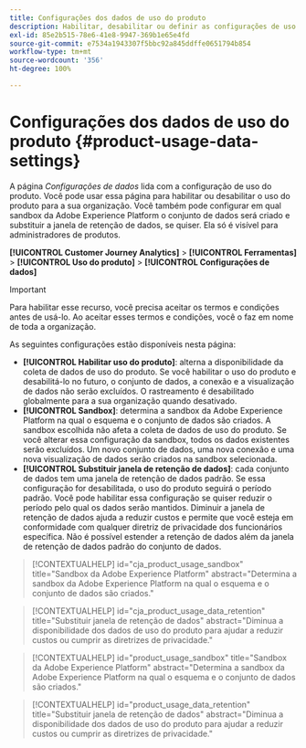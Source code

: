 ```yaml
---
title: Configurações dos dados de uso do produto
description: Habilitar, desabilitar ou definir as configurações de uso do produto.
exl-id: 85e2b515-78e6-41e8-9947-369b1e65e4fd
source-git-commit: e7534a1943307f5bbc92a845ddffe0651794b854
workflow-type: tm+mt
source-wordcount: '356'
ht-degree: 100%

---
```


# Configurações dos dados de uso do produto {#product-usage-data-settings}

A página _Configurações de dados_ lida com a configuração de uso do produto. Você pode usar essa página para habilitar ou desabilitar o uso do produto para a sua organização. Você também pode configurar em qual sandbox da Adobe Experience Platform o conjunto de dados será criado e substituir a janela de retenção de dados, se quiser. Ela só é visível para administradores de produtos.

**[!UICONTROL Customer Journey Analytics]** > **[!UICONTROL Ferramentas]** > **[!UICONTROL Uso do produto]** > **[!UICONTROL Configurações de dados]**

>[!IMPORTANT]
>Para habilitar esse recurso, você precisa aceitar os termos e condições antes de usá-lo. Ao aceitar esses termos e condições, você o faz em nome de toda a organização.

As seguintes configurações estão disponíveis nesta página:

* **[!UICONTROL Habilitar uso do produto]**: alterna a disponibilidade da coleta de dados de uso do produto. Se você habilitar o uso do produto e desabilitá-lo no futuro, o conjunto de dados, a conexão e a visualização de dados não serão excluídos. O rastreamento é desabilitado globalmente para a sua organização quando desativado.
* **[!UICONTROL Sandbox]**: determina a sandbox da Adobe Experience Platform na qual o esquema e o conjunto de dados são criados. A sandbox escolhida não afeta a coleta de dados de uso do produto. Se você alterar essa configuração da sandbox, todos os dados existentes serão excluídos. Um novo conjunto de dados, uma nova conexão e uma nova visualização de dados serão criados na sandbox selecionada.
* **[!UICONTROL Substituir janela de retenção de dados]**: cada conjunto de dados tem uma janela de retenção de dados padrão. Se essa configuração for desabilitada, o uso do produto seguirá o período padrão. Você pode habilitar essa configuração se quiser reduzir o período pelo qual os dados serão mantidos. Diminuir a janela de retenção de dados ajuda a reduzir custos e permite que você esteja em conformidade com qualquer diretriz de privacidade dos funcionários específica. Não é possível estender a retenção de dados além da janela de retenção de dados padrão do conjunto de dados.

>[!CONTEXTUALHELP]
>id="cja_product_usage_sandbox"
>title="Sandbox da Adobe Experience Platform"
>abstract="Determina a sandbox da Adobe Experience Platform na qual o esquema e o conjunto de dados são criados."

>[!CONTEXTUALHELP]
>id="cja_product_usage_data_retention"
>title="Substituir janela de retenção de dados"
>abstract="Diminua a disponibilidade dos dados de uso do produto para ajudar a reduzir custos ou cumprir as diretrizes de privacidade."

>[!CONTEXTUALHELP]
>id="product_usage_sandbox"
>title="Sandbox da Adobe Experience Platform"
>abstract="Determina a sandbox da Adobe Experience Platform na qual o esquema e o conjunto de dados são criados."

>[!CONTEXTUALHELP]
>id="product_usage_data_retention"
>title="Substituir janela de retenção de dados"
>abstract="Diminua a disponibilidade dos dados de uso do produto para ajudar a reduzir custos ou cumprir as diretrizes de privacidade."
